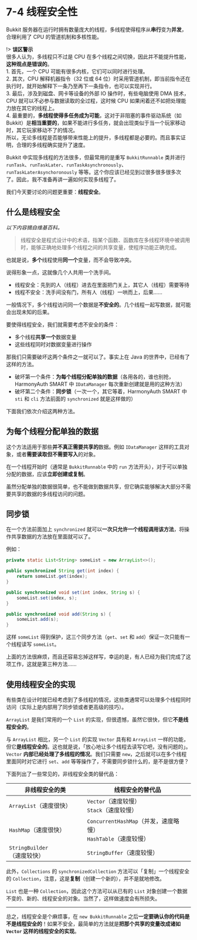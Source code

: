 # 7-4 线程安全性

Bukkit 服务器在运行时拥有数量庞大的线程，多线程使得程序从**串行**变为**并发**，合理利用了 CPU 的管道机制和多核性能。

!> **误区警示**<br/>很多人认为，多线程只不过是 CPU 在多个线程之间切换，因此并不能提升性能，**这种观点是错误的**。<br/>1. 首先，一个 CPU 可能有很多内核，它们可以同时进行处理。<br/>2. 其次，CPU 解释机器指令（32 位或 64 位）时采用管道机制，即当前指令还在执行时，就开始解释下一条乃至再下一条指令，也可以实现并行。<br/>3. 最后，涉及到磁盘、网卡等设备的外部 IO 操作时，有些电脑使用 DMA 技术，CPU 就可以不必参与数据读取的全过程，这时候 CPU 如果闲着还不如把处理能力放在其它的线程上。<br/>4. 最重要的，**多线程使得多任务成为可能**，这对于非阻塞的事件驱动系统（如 Bukkit）是**相当重要的**，如果不能进行多任务，就会出现类似于当一个玩家移动时，其它玩家移动不了的情况。<br/>所以，无论多线程是否能够带来性能上的提升，多线程都是必要的。而且事实证明，合理的多线程确实提升了速度。

Bukkit 中实现多线程的方法很多，但最常用的是重写 `BukkitRunnable` 类并进行 `runTask`、`runTaskLater`、`runTaskAsynchronously`、`runTaskLaterAsynchoronously` 等等。这个你应该已经见到过很多很多很多次了。因此，我不准备再讲一遍如何实现多线程了。

我们今天要讨论的问题更重要：**线程安全**。

## 什么是线程安全

*以下内容摘自维基百科。*

> 线程安全是程式设计中的术语，指某个函数、函数库在多线程环境中被调用时，能够正确地处理多个线程之间的共享变量，使程序功能正确完成。

也就是说，**多个**线程使用**同一个**变量，而不会导致冲突。

说得形象一点，这就像几个人共用一个洗手间。

- 线程安全：先到的人（线程）进去在里面把门关上，其它人（线程）需要等待
- 线程不安全：洗手间没有门，所有人（线程）一哄而上，后果……

一般情况下，多个线程访问同一个数据是**不安全的**。几个线程一起写数据，就可能会出现未知的后果。

要使得线程安全，我们就需要考虑不安全的条件：

- 多个线程**共享一个**数据变量
- 这些线程同时对数据变量进行操作

那我们只需要破坏这两个条件之一就可以了。事实上在 Java 的世界中，已经有了这样的方法。

- 破坏第一个条件：**为每个线程分配单独的数据**（各用各的，谁也别抢， HarmonyAuth SMART 中 `IDataManager` 每次重新创建就是用的这种方法）
- 破坏第二个条件：**同步锁**（一次一个，其它等着，HarmonyAuth SMART 中 `sti` 和 `cli` 方法前面的 `synchronized` 就是这样做的）

下面我们依次介绍这两种方法。

## 为每个线程分配单独的数据

这个方法适用于那些**并不真正需要共享的**数据。例如 `IDataManager` 这样的工具对象，或者**需要读取但不需要写入**的对象。

在一个线程开始时（通常是 `BukkitRunnable` 中的 `run` 方法开头），对于可以单独分配的数据，应该**立即创建或复制**。

虽然分配单独的数据很简单，也不能做到数据共享，但它确实能够解决大部分不需要共享的数据的多线程访问的问题。

## 同步锁

在一个方法前面加上 `synchronized` 就可以**一次只允许一个线程调用该方法**，将操作共享数据的方法放在里面就可以了。

例如：

```java
private static List<String> someList = new ArrayList<>();

public synchronized String get(int index) {
    return someList.get(index);
}

public synchronized void set(int index, String s) {
    someList.set(index, s);
}

public synchronized void add(String s) {
    someList.add(s);
}
```

这样 `someList` 得到保护，这三个同步方法（`get`、`set` 和 `add`）保证一次只能有一个线程读写 `someList`。

上面的方法很麻烦，而且还容易忘掉这样写，幸运的是，有人已经为我们完成了这项工作，这就是第三种方法……

## 使用线程安全的实现

有些类在设计时就已经考虑到了多线程的情况，这些类通常可以处理多个线程同时访问（实际上是内部用了同步锁或者更高级的技巧）。

`ArrayList` 是我们常用的一个 `List` 的实现，但很遗憾，虽然它很快，但它**不是线程安全的**。

与 `ArrayList` 相比，另一个 `List` 的实现 `Vector` 具有和 `ArrayList` 一样的功能，但它**是线程安全的**。这也就是说，「放心地让多个线程去读写它吧，没有问题的」。`Vector` **内部已经处理了多线程的情况**。我们只需要 `new`，之后就可以在多个线程里面同时对它进行 `set`、`add` 等等操作了，不需要同步锁什么的，是不是很方便？

下面列出了一些常见的，非线程安全类的替代品：

| 非线程安全的类              | 线程安全的替代品                                             |
| --------------------------- | ------------------------------------------------------------ |
| `ArrayList`（速度很快）     | `Vector`（速度较慢）<br/>`Stack`（速度较慢）                 |
| `HashMap`（速度很快）       | `ConcurrentHashMap`（并发，速度略慢）<br/>`HashTable`（速度较慢） |
| `StringBuilder`（速度较快） | `StringBuffer`（速度较慢）                                   |

此外，`Collections` 的 `synchronizedCollection` 方法可以「复制」一个线程安全的 `Collection`，注意，这是**复制**（创建一个新的），并不是就地修改。

`List` 也是一种 `Collection`，因此这个方法可以从已有的 `List` 对象创建一个数据不变的、新的、线程安全的对象。当然了，这样做速度会有所损失。

---

总之，线程安全是个麻烦事，在 `new BukkitRunnable` 之后**一定要确认你的代码是不是线程安全的**！如果不安全，最简单的方法就是**把那个共享的变量改成诸如 `Vector` 这样的线程安全的实现**。
